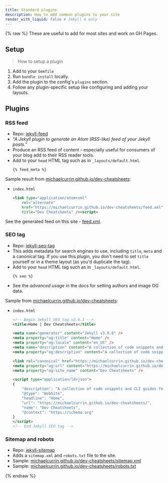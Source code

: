 ```yaml
---
title: Standard plugins
description: How to add common plugins to your site
render_with_liquid: false # Jekyll 4 only
---
```


{% raw %}
These are useful to add for most sites and work on GH Pages.

## Setup
> How to setup a plugin

1. Add to your `Gemfile`
1. Run `bundle install` locally.
3. Add the plugin to the config's `plugins` section.
3. Follow any plugin-specific setup like configuring and adding your layouts.


## Plugins

### RSS feed

- Repo: [jekyll-feed](https://github.com/jekyll/jekyll-feed)
- _"A Jekyll plugin to generate an Atom (RSS-like) feed of your Jekyll posts."_
- Produce an RSS feed of content - especially useful for consumers of your blog add to their RSS reader tools.
- Add to your `head` HTML tag such as in `_layouts/default.html`.
	```liquid
	{% feed_meta %}
	```

Sample result from [michaelcurrin.github.io/dev-cheatsheets](https://michaelcurrin.github.io/dev-cheatsheets/):

- `index.html`
	```html
	<link type="application/atom+xml" 
		rel="alternate" 
        href="https://michaelcurrin.github.io/dev-cheatsheets/feed.xml" 
		title="Dev Cheatsheets" /><script>
	```

See the generated feed on this site - [feed.xml](https://michaelcurrin.github.io/dev-cheatsheets/feed.xml).

### SEO tag

- Repo: [jekyll-seo-tag](https://github.com/jekyll/jekyll-seo-tag)
- This adds metadata for search engines to use, including `title`, `meta` and a canonical tag. If you use this plugin, you don't need to set `title` yourself or in a theme layout (as you'd duplicate the tag).
- Add to your `head` HTML tag such as in `_layouts/default.html`.
	```liquid
	{% seo %}
	```
- See the _advanced usage_ in the docs for setting authors and image OG data.

Sample from [michaelcurrin.github.io/dev-cheatsheets](https://michaelcurrin.github.io/dev-cheatsheets/):

- `index.html`
	```html
	<!-- Begin Jekyll SEO tag v2.6.1 -->
	<title>Home | Dev Cheatsheets</title>

	<meta name="generator" content="Jekyll v3.9.0" />
	<meta property="og:title" content="Home" />
	<meta property="og:locale" content="en_US" />
	<meta name="description" content="A collection of code snippets and CLI guides for quick and easy reference while coding" />
	<meta property="og:description" content="A collection of code snippets and CLI guides for quick and easy reference while coding" />
	
	<link rel="canonical" href="https://michaelcurrin.github.io/dev-cheatsheets/" />
	<meta property="og:url" content="https://michaelcurrin.github.io/dev-cheatsheets/" />
	<meta property="og:site_name" content="Dev Cheatsheets" />
	
	<script type="application/ld+json">
	{
		"description": "A collection of code snippets and CLI guides for quick and easy reference while coding",
		"@type": "WebSite",
		"headline": "Home",
		"url": "https://michaelcurrin.github.io/dev-cheatsheets/",
		"name": "Dev Cheatsheets",
		"@context": "https://schema.org"
	}
    </script>
	<!-- End Jekyll SEO tag -->
	```

### Sitemap and robots

- Repo: [jekyll-sitemap](https://github.com/jekyll/jekyll-sitemap)
- Adds a `sitemap.xml` and `robots.txt` file to the site.
- Sample: [michaelcurrin.github.io/dev-cheatsheets/sitemap.xml](https://michaelcurrin.github.io/dev-cheatsheets/sitemap.xml)
- Sample: [michaelcurrin.github.io/dev-cheatsheets/robots.txt](https://michaelcurrin.github.io/dev-cheatsheets/robots.txt)

{% endraw %}
